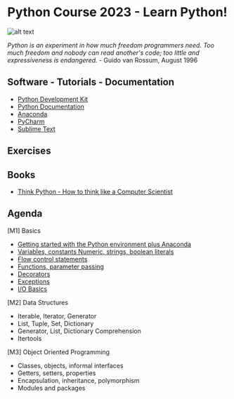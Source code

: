 # Python Course 2023 - Learn Python!

![alt text](https://codeandhack.b-cdn.net/wp-content/uploads/2021/02/Python-programming-language-news-and-stories.jpg)

*Python is an experiment in how much freedom programmers need. Too much freedom and nobody can read another's code; too little and expressiveness is endangered.* - Guido van Rossum, August 1996

## Software - Tutorials - Documentation

* [Python Development Kit](https://www.python.org/downloads/)
* [Python Documentation](https://docs.python.org/3/tutorial/)
* [Anaconda](https://www.anaconda.com/products/distribution)
* [PyCharm](https://www.jetbrains.com/pycharm/)
* [Sublime Text](https://www.sublimetext.com)
## Exercises


## Books
* [Think Python - How to think like a Computer Scientist](https://github.com/gsalierno/python-course/blob/main/python-books/Think%20Python.pdf)


## Agenda

[M1] Basics

* [Getting started with the Python environment plus Anaconda](https://github.com/gsalierno/python-course/blob/main/python-resources/M1/python_getting_started.pdf)
* [Variables, constants Numeric, strings, boolean literals](https://github.com/gsalierno/python-course/blob/main/python-resources/M1/01%20-%20Python%20Basics.ipynb)
* [Flow control statements](https://github.com/gsalierno/python-course/blob/main/python-resources/M1/01%20-%20Python%20Basics.ipynb)
* [Functions, parameter passing](https://github.com/gsalierno/python-course/blob/main/python-resources/M1/01%20-%20Python%20Basics.ipynb)
* [Decorators](https://github.com/gsalierno/python-course/blob/main/python-resources/M1/01%20-%20Python%20Basics.ipynb)
* [Exceptions](https://github.com/gsalierno/python-course/blob/main/python-resources/M1/01%20-%20Python%20Basics.ipynb)
* [I/O Basics](https://github.com/gsalierno/python-course/blob/main/python-resources/M1/01%20-%20Python%20Basics.ipynb)

[M2] Data Structures

* Iterable, Iterator, Generator
* List, Tuple, Set, Dictionary
* Generator, List, Dictionary Comprehension
* Itertools

[M3] Object Oriented Programming

* Classes, objects, informal interfaces
* Getters, setters, properties
* Encapsulation, inheritance, polymorphism
* Modules and packages

